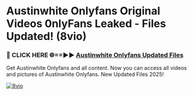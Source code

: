 # Austinwhite Onlyfans Original Videos 0nlyFans Leaked - Files Updated! (8vio)

<h3>🔴 CLICK HERE 🌐==►► <a href="https://tinyurl.com/ehrbuxhb" rel="nofollow">Austinwhite Onlyfans Updated Files</a></h3>

Get Austinwhite Onlyfans and all content. Now you can access all videos and pictures of Austinwhite Onlyfans. New Updated Files 2025!

[![8vio](https://i.imgur.com/lVYEuWS.gif)](https://tinyurl.com/ehrbuxhb)
